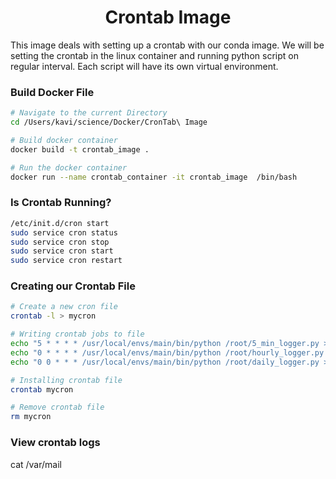 # <center> Crontab Image

This image deals with setting up a crontab with our conda image. We will be setting the crontab in the linux container and running python script on regular interval. Each script will have its own virtual environment.

### Build Docker File

```bash
# Navigate to the current Directory
cd /Users/kavi/science/Docker/CronTab\ Image

# Build docker container
docker build -t crontab_image .

# Run the docker container
docker run --name crontab_container -it crontab_image  /bin/bash
```

### Is Crontab Running?

```bash
/etc/init.d/cron start
sudo service cron status
sudo service cron stop
sudo service cron start
sudo service cron restart
```

### Creating our Crontab File

```bash
# Create a new cron file
crontab -l > mycron

# Writing crontab jobs to file
echo "5 * * * * /usr/local/envs/main/bin/python /root/5_min_logger.py > /root/5_min_logger.log 2>&" >> mycron
echo "0 * * * * /usr/local/envs/main/bin/python /root/hourly_logger.py > /root/hourly_logger.log 2>&" >> mycron
echo "0 0 * * * /usr/local/envs/main/bin/python /root/daily_logger.py > /root/daily_logger.log 2>&" >> mycron

# Installing crontab file
crontab mycron

# Remove crontab file
rm mycron
```

### View crontab logs

cat /var/mail
